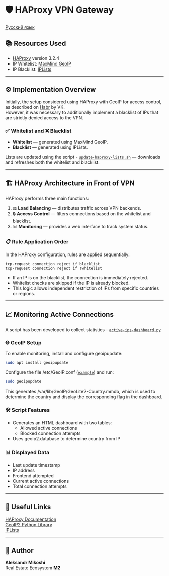# 🛡️ HAProxy VPN Gateway

[Русский язык](https://github.com/AleksandrMikoshi/Other/blob/main/HAProxy/Readme_ru.md)

## 📚 Resources Used
- [HAProxy](https://www.haproxy.org/) version 3.2.4
- IP Whitelist: [MaxMind GeoIP](https://www.maxmind.com/en/home)
- IP Blacklist: [IPLists](https://iplists.firehol.org/)

---
## ⚙️ Implementation Overview

Initially, the setup considered using HAProxy with GeoIP for access control, as described on [Habr](https://habr.com/ru/companies/vk/articles/502168) by VK.  
However, it was necessary to additionally implement a blacklist of IPs that are strictly denied access to the VPN.  

### ✅ Whitelist and ❌ Blacklist

- **Whitelist** — generated using MaxMind GeoIP.
- **Blacklist** — generated using IPLists.

Lists are updated using the script - [`update-haproxy-lists.sh`](https://github.com/AleksandrMikoshi/Other/blob/main/HAProxy/Files/update-haproxy-lists.sh) — downloads and refreshes both the whitelist and blacklist.  

---
## 🏗️ HAProxy Architecture in Front of VPN

HAProxy performs three main functions:  
1. ⚖️ **Load Balancing** — distributes traffic across VPN backends.
2. 🔒 **Access Control** — filters connections based on the whitelist and blacklist.
3. 📊 **Monitoring** — provides a web interface to track system status.

### 📋 Rule Application Order

In the HAProxy configuration, rules are applied sequentially:  

```text
tcp-request connection reject if blacklist
tcp-request connection reject if !whitelist
```

- If an IP is on the blacklist, the connection is immediately rejected.
- Whitelist checks are skipped if the IP is already blocked.
- This logic allows independent restriction of IPs from specific countries or regions.

---
## 📈 Monitoring Active Connections

A script has been developed to collect statistics - [`active-ips-dashboard.py`](https://github.com/AleksandrMikoshi/Other/blob/main/HAProxy/Files/active_ips_dashboard.py)  

### 🌐 GeoIP Setup

To enable monitoring, install and configure geoipupdate:
```bash
sudo apt install geoipupdate
```

Configure the file /etc/GeoIP.conf ([`example`](https://github.com/AleksandrMikoshi/Other/blob/main/HAProxy/Files/GeoIP.conf)) and run:
```bash
sudo geoipupdate
```

This generates /var/lib/GeoIP/GeoLite2-Country.mmdb, which is used to determine the country and display the corresponding flag in the dashboard.  

### 🛠️ Script Features

- Generates an HTML dashboard with two tables:
    - Allowed active connections
    - Blocked connection attempts
- Uses geoip2.database to determine country from IP

### 📊 Displayed Data
- Last update timestamp
- IP address
- Frontend attempted
- Current active connections
- Total connection attempts

---
## 🔗 Useful Links
[HAProxy Documentation](https://www.haproxy.org/documentation/)  
[GeoIP2 Python Library](https://pypi.org/project/geoip2/)  
[IPLists](https://iplists.firehol.org/)

---
## 👤 Author
**Aleksandr Mikoshi**  
Real Estate Ecosystem **M2**